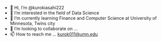 - 👋 Hi, I’m @kurokiasahi222
- 👀 I’m interested in the field of Data Science
- 🌱 I’m currently learning Finance and Computer Science at University of Minnesota, Twins city
- 💞️ I’m looking to collaborate on ...
- 📫 How to reach me ... kurok011@umn.edu

<!---
kurokiasahi222/kurokiasahi222 is a ✨ special ✨ repository because its `README.md` (this file) appears on your GitHub profile.
You can click the Preview link to take a look at your changes.
--->

